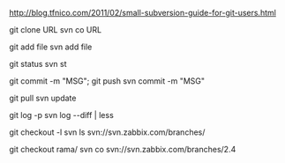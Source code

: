 http://blog.tfnico.com/2011/02/small-subversion-guide-for-git-users.html

git clone URL
svn co URL


git add file
svn add file


git status
svn st


git commit -m "MSG"; git push
svn commit -m "MSG"


git pull
svn update


git log -p
svn log --diff | less


git checkout -l
svn ls svn://svn.zabbix.com/branches/


git checkout rama/
svn co svn://svn.zabbix.com/branches/2.4
